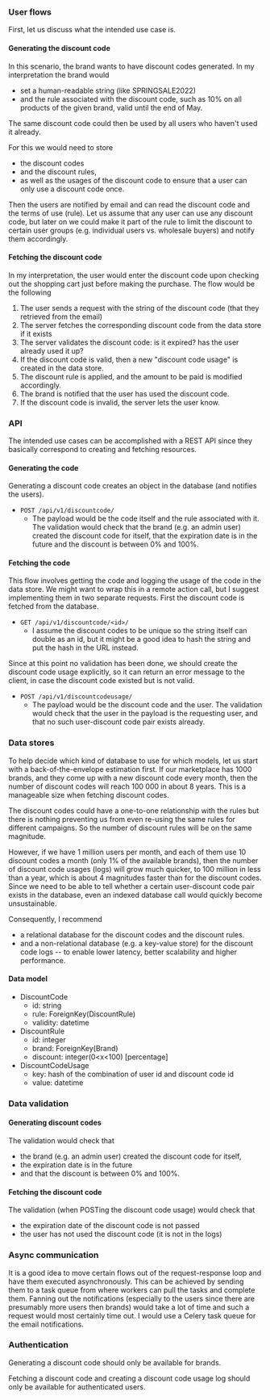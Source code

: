 ### User flows
First, let us discuss what the intended use case is.
#### Generating the discount code
In this scenario, the brand wants to have discount codes generated.
In my interpretation the brand would
- set a human-readable string (like SPRINGSALE2022)
- and the rule associated with the discount code, such as 10% on all products of the given brand, valid until the end of 
May.

The same discount code could then be used by all users who haven't used it already.

For this we would need to store
- the discount codes 
- and the discount rules, 
- as well as the usages of the discount code to ensure that a user can only use a discount code once.

Then the users are notified by email and can read the discount code and the terms of use (rule).
Let us assume that any user can use any discount code, but later on we could make it part of the rule
to limit the discount to certain user groups (e.g. individual users vs. wholesale buyers) and notify them accordingly.

#### Fetching the discount code
In my interpretation, the user would enter the discount code upon checking out the shopping cart just before making the 
purchase.
The flow would be the following
1. The user sends a request with the string of the discount code (that they retrieved from the email)
2. The server fetches the corresponding discount code from the data store if it exists
3. The server validates the discount code: is it expired? has the user already used it up?
4. If the discount code is valid, then a new "discount code usage" is created in the data store. 
5. The discount rule is applied, and the amount to be paid is modified accordingly.
6. The brand is notified that the user has used the discount code.
7. If the discount code is invalid, the server lets the user know.


### API
The intended use cases can be accomplished with a REST API since they basically correspond to creating and fetching 
resources.
#### Generating the code
Generating a discount code creates an object in the database (and notifies the users).
- `POST /api/v1/discountcode/`
  - The payload would be the code itself and the rule associated with it.
  The validation would check that the brand (e.g. an admin user) created the discount code for itself, that the expiration 
  date is in the future and the discount is between 0% and 100%.
#### Fetching the code
This flow involves getting the code and logging the usage of the code in the data store.
We might want to wrap this in a remote action call, but I suggest implementing them in two separate requests. 
First the discount code is fetched from the database.
- `GET /api/v1/discountcode/<id>/`
  - I assume the discount codes to be unique so the string itself can double as an id, but it might be a good idea to hash
  the string and put the hash in the URL instead.

Since at this point no validation has been done, we should create the discount code usage explicitly, so it can return 
an error message to the client, in case the discount code existed but is not valid.
- `POST /api/v1/discountcodeusage/`
  - The payload would be the discount code and the user. The validation would check that the user in the payload is the 
  requesting user, and that no such user-discount code pair exists already.

### Data stores
To help decide which kind of database to use for which models, let us start with a back-of-the-envelope estimation first.
If our marketplace has 1000 brands, and they come up with a new discount code every month, then the number of discount 
codes will reach 100 000 in about 8 years. This is a manageable size when fetching discount codes.

The discount codes could have a one-to-one relationship with the rules but there is nothing preventing us from even
re-using the same rules for different campaigns. So the number of discount rules will be on the same magnitude.

However, if we have 1 million users per month, and each of them use 10 discount codes a month (only 1% of the available 
brands), then the number of discount code usages (logs) will grow much quicker, to 100 million in less than a year, 
which is about 4 magnitudes faster than for the discount codes.
Since we need to be able to tell whether a certain user-discount code pair exists in the database, even an indexed 
database call would quickly become unsustainable.

Consequently, I recommend
- a relational database for the discount codes and the discount rules.
- and a non-relational database (e.g. a key-value store) for the discount code logs -- to enable lower latency, better
scalability and higher performance.

#### Data model
- DiscountCode
  - id: string
  - rule: ForeignKey(DiscountRule)
  - validity: datetime
- DiscountRule
  - id: integer
  - brand: ForeignKey(Brand)
  - discount: integer(0<x<100) [percentage]
- DiscountCodeUsage
  - key: hash of the combination of user id and discount code id
  - value: datetime

### Data validation
#### Generating discount codes
The validation would check that
- the brand (e.g. an admin user) created the discount code for itself, 
- the expiration date is in the future 
- and that the discount is between 0% and 100%.

#### Fetching the discount code
The validation (when POSTing the discount code usage) would check that
- the expiration date of the discount code is not passed
- the user has not used the discount code (it is not in the logs)

### Async communication
It is a good idea to move certain flows out of the request-response loop and have them executed asynchronously.
This can be achieved by sending them to a task queue from where workers can pull the tasks and complete them.
Fanning out the notifications (especially to the users since there are presumably more users then brands) would take a 
lot of time and such a request would most certainly time out.
I would use a Celery task queue for the email notifications.

### Authentication
Generating a discount code should only be available for brands.

Fetching a discount code and creating a discount code usage log should only be available for authenticated users.